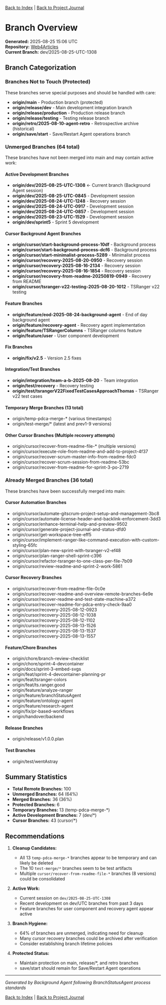 [Back to Index](../../../index.md) | [Back to Project Journal](../project.journal.overview.md)

# Branch Overview

**Generated:** 2025-08-25 15:06 UTC  
**Repository:** [Web4Articles](https://github.com/Cerulean-Circle-GmbH/Web4Articles)  
**Current Branch:** dev/2025-08-25-UTC-1308

## Branch Categorization

### Branches Not to Touch (Protected)

These branches serve special purposes and should be handled with care:

- **origin/main** - Production branch (protected)
- **origin/release/dev** - Main development integration branch
- **origin/release/production** - Production release branch
- **origin/release/testing** - Testing release branch
- **origin/retro/2025-08-10-agent-retro** - Retrospective archive (historical)
- **origin/save/start** - Save/Restart Agent operations branch

### Unmerged Branches (64 total)

These branches have not been merged into main and may contain active work:

#### Active Development Branches
- **origin/dev/2025-08-25-UTC-1308** ← Current branch (Background Agent session)
- **origin/dev/2025-08-25-UTC-0845** - Development session
- **origin/dev/2025-08-24-UTC-1248** - Recovery session
- **origin/dev/2025-08-24-UTC-0917** - Development session
- **origin/dev/2025-08-24-UTC-0857** - Development session
- **origin/dev/2025-08-23-UTC-1529** - Development session
- **origin/dev/sprint5** - Sprint 5 development

#### Cursor Background Agent Branches
- **origin/cursor/start-background-process-10df** - Background process
- **origin/cursor/start-background-process-dcf6** - Background process
- **origin/cursor/start-minimalist-process-5289** - Minimalist process
- **origin/cursor/recovery-2025-08-20-0950** - Recovery session
- **origin/cursor/recovery-2025-08-16-2134** - Recovery session
- **origin/cursor/recovery-2025-08-16-1854** - Recovery session
- **origin/cursor/recovery-from-readme-20250819-0949** - Recovery from README
- **origin/cursor/tsranger-v22-testing-2025-08-20-1012** - TSRanger v22 testing

#### Feature Branches
- **origin/feature/eod-2025-08-24-background-agent** - End of day background agent
- **origin/feature/recovery-agent** - Recovery agent implementation
- **origin/feature/TSRangerColumns** - TSRanger columns feature
- **origin/feature/user** - User component development

#### Fix Branches
- **origin/fix/v2.5** - Version 2.5 fixes

#### Integration/Test Branches
- **origin/integration/team-a-b-2025-08-20** - Team integration
- **origin/test/recovery** - Recovery testing
- **origin/test/tsrangerV22FixedTestCasesApproachThomas** - TSRanger v22 test cases

#### Temporary Merge Branches (13 total)
- origin/temp-pdca-merge-* (various timestamps)
- origin/test-merge/* (latest and prev1-9 versions)

#### Other Cursor Branches (Multiple recovery attempts)
- origin/cursor/recover-from-readme-file-* (multiple versions)
- origin/cursor/execute-role-from-readme-and-add-to-project-4f37
- origin/cursor/recover-scrum-master-info-from-readme-fdc0
- origin/cursor/recover-scrum-session-from-readme-53bc
- origin/cursor/recover-from-readme-for-sprint-3-po-2719

### Already Merged Branches (36 total)

These branches have been successfully merged into main:

#### Cursor Automation Branches
- origin/cursor/automate-gitscrum-project-setup-and-management-3bc8
- origin/cursor/automate-license-header-and-backlink-enforcement-3dd3
- origin/cursor/enhance-terminal-help-and-preview-9502
- origin/cursor/generate-project-journal-and-status-dfd0
- origin/cursor/get-workspace-tree-eff5
- origin/cursor/implement-ranger-like-command-execution-with-custom-styling-65fc
- origin/cursor/plan-new-sprint-with-tsranger-v2-ef48
- origin/cursor/plan-ranger-shell-sprint-c396
- origin/cursor/refactor-tsranger-to-one-class-per-file-7b09
- origin/cursor/review-readme-and-sprint-2-work-5861

#### Cursor Recovery Branches
- origin/cursor/recover-from-readme-file-0c0e
- origin/cursor/recover-readme-and-overview-remote-branches-6e9e
- origin/cursor/recover-readme-and-test-state-machine-a372
- origin/cursor/recover-readme-for-pdca-entry-check-9aa0
- origin/cursor/recovery-2025-08-12-0923
- origin/cursor/recovery-2025-08-12-1038
- origin/cursor/recovery-2025-08-12-1102
- origin/cursor/recovery-2025-08-13-1526
- origin/cursor/recovery-2025-08-13-1537
- origin/cursor/recovery-2025-08-13-1557

#### Feature/Chore Branches
- origin/chore/branch-review-checklist
- origin/chore/sprint-4-devcontainer
- origin/docs/sprint-3-embed-svgs
- origin/feat/sprint-4-devcontainer-planning-pr
- origin/feat/tsranger-colors
- origin/feat/ts.ranger.good
- origin/feature/analyze-ranger
- origin/feature/branchStatusAgent
- origin/feature/ontology-agent
- origin/feature/research-agent
- origin/fix/pr-based-workflows
- origin/handover/backend

#### Release Branches
- origin/release/v1.0.0.plan

#### Test Branches
- origin/test/wentAstray

## Summary Statistics

- **Total Remote Branches:** 100
- **Unmerged Branches:** 64 (64%)
- **Merged Branches:** 36 (36%)
- **Protected Branches:** 6
- **Temporary Branches:** 13 (temp-pdca-merge-*)
- **Active Development Branches:** 7 (dev/*)
- **Cursor Branches:** 43 (cursor/*)

## Recommendations

1. **Cleanup Candidates:**
   - All 13 `temp-pdca-merge-*` branches appear to be temporary and can likely be deleted
   - The 10 `test-merge/*` branches seem to be test artifacts
   - Multiple `cursor/recover-from-readme-file-*` branches (8 versions) could be consolidated

2. **Active Work:**
   - Current session on `dev/2025-08-25-UTC-1308`
   - Recent development on dev/UTC branches from past 3 days
   - Feature branches for user component and recovery agent appear active

3. **Branch Hygiene:**
   - 64% of branches are unmerged, indicating need for cleanup
   - Many cursor recovery branches could be archived after verification
   - Consider establishing branch lifetime policies

4. **Protected Status:**
   - Maintain protection on main, release/*, and retro branches
   - save/start should remain for Save/Restart Agent operations

---

*Generated by Background Agent following BranchStatusAgent process standards*

[Back to Index](../../../index.md) | [Back to Project Journal](../project.journal.overview.md)